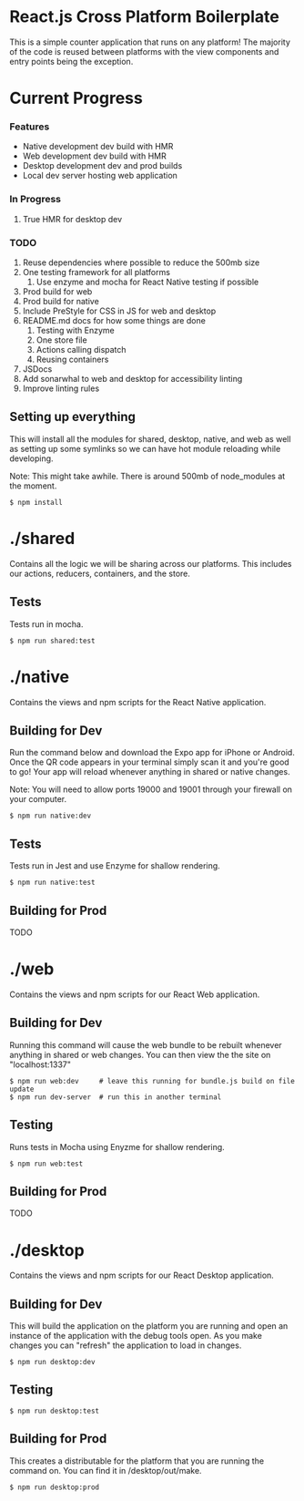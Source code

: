 # React.js Cross Platform Boilerplate
This is a simple counter application that runs on any platform! The majority of the code is reused between platforms with the view components and entry points being the exception.


# Current Progress
### Features
* Native development dev build with HMR
* Web development dev build with HMR
* Desktop development dev and prod builds
* Local dev server hosting web application

### In Progress
1. True HMR for desktop dev

### TODO
1. Reuse dependencies where possible to reduce the 500mb size
1. One testing framework for all platforms
    1. Use enzyme and mocha for React Native testing if possible
1. Prod build for web
1. Prod build for native
1. Include PreStyle for CSS in JS for web and desktop
1. README.md docs for how some things are done
    1. Testing with Enzyme
    1. One store file
    1. Actions calling dispatch
    1. Reusing containers
1. JSDocs
1. Add sonarwhal to web and desktop for accessibility linting
1. Improve linting rules


## Setting up everything
This will install all the modules for shared, desktop, native, and web as well as setting up some symlinks so we can have hot module reloading while developing.

Note: This might take awhile. There is around 500mb of node_modules at the moment.
```
$ npm install
```


# ./shared
Contains all the logic we will be sharing across our platforms. This includes our actions, reducers, containers, and the store.

## Tests
Tests run in mocha.
```
$ npm run shared:test
```


# ./native
Contains the views and npm scripts for the React Native application.

## Building for Dev
Run the command below and download the Expo app for iPhone or Android. Once the QR code appears in your terminal simply scan it and you're good to go! Your app will reload whenever anything in shared or native changes.

Note: You will need to allow ports 19000 and 19001 through your firewall on your computer.
```
$ npm run native:dev
```

## Tests
Tests run in Jest and use Enzyme for shallow rendering.
```
$ npm run native:test
```

## Building for Prod
TODO



# ./web
Contains the views and npm scripts for our React Web application.

## Building for Dev
Running this command will cause the web bundle to be rebuilt whenever anything in shared or web changes. You can
then view the the site on "localhost:1337"
```
$ npm run web:dev     # leave this running for bundle.js build on file update
$ npm run dev-server  # run this in another terminal
```
## Testing
Runs tests in Mocha using Enyzme for shallow rendering.
```
$ npm run web:test
```

## Building for Prod
TODO



# ./desktop
Contains the views and npm scripts for our React Desktop application.

## Building for Dev
This will build the application on the platform you are running and open an instance of the application with
the debug tools open. As you make changes you can "refresh" the application to load in changes.

```
$ npm run desktop:dev
```

## Testing
```
$ npm run desktop:test
```

## Building for Prod
This creates a distributable for the platform that you are running the command on. You can find it in
/desktop/out/make.

```
$ npm run desktop:prod
```
